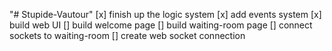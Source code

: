 "# Stupide-Vautour"
[x] finish up the logic system
[x] add events system
[x] build web UI
[] build welcome page
[] build waiting-room page
[] connect sockets to  waiting-room
[] create web socket connection
